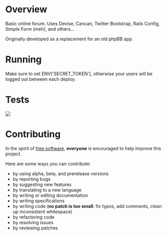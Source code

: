 # Overview

Basic online forum.  Uses Devise, Cancan, Twitter Bootstrap, Rails Config, Simple Form (meh), and others...

Originally developed as a replacement for an old phpBB app.

# Running

Make sure to set ENV['SECRET_TOKEN'], otherwise your users will be logged out between each deploy.

# Tests

![](https://api.travis-ci.org/jmccartie/rails-forum.png)

# Contributing

In the spirit of [free software](http://www.fsf.org/licensing/essays/free-sw.html), **everyone** is encouraged to help improve this project.

Here are some ways *you* can contribute:

* by using alpha, beta, and prerelease versions
* by reporting bugs
* by suggesting new features
* by translating to a new language
* by writing or editing documentation
* by writing specifications
* by writing code (**no patch is too small**: fix typos, add comments, clean up inconsistent whitespace)
* by refactoring code
* by resolving issues
* by reviewing patches
